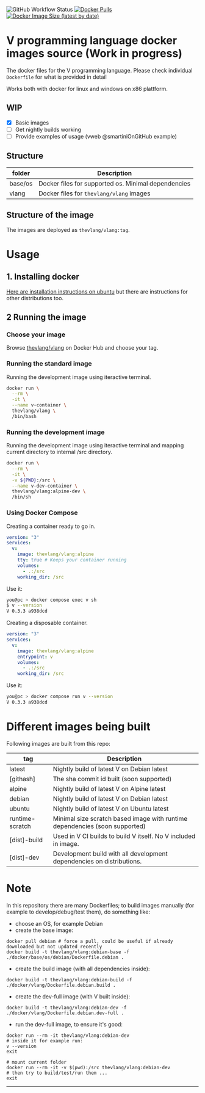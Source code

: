 ![GitHub Workflow Status](https://img.shields.io/github/workflow/status/vlang/docker/Deploy%20nightly%20build%20to%20Dockerhub) 
[![Docker Pulls](https://img.shields.io/docker/pulls/thevlang/vlang)](https://hub.docker.com/r/thevlang/vlang)
[![Docker Image Size (latest by date)](https://img.shields.io/docker/image-size/thevlang/vlang)](https://hub.docker.com/r/thevlang/vlang/tags?page=1&ordering=last_updated)

# V programming language docker images source (Work in progress)

The docker files for the V programming language. Please check individual `Dockerfile` for what is provided in detail

Works both with docker for linux and windows on x86 plattform.

## WIP

- [x] Basic images 
- [ ] Get nightly builds working
- [ ] Provide examples of usage (vweb @smartiniOnGitHub example)

## Structure

| folder          | Description                                         |
| --------------- | --------------------------------------------------- |
| base/os         | Docker files for supported os. Minimal dependencies |
| vlang           | Docker files for `thevlang/vlang` images            |

## Structure of the image

The images are deployed as `thevlang/vlang:tag`. 


# Usage

## 1. Installing docker

[Here are installation instructions on ubuntu](https://docs.docker.com/engine/install/ubuntu/) but there are instructions for other distributions too.

## 2 Running the image

### Choose your image

Browse [thevlang/vlang](https://hub.docker.com/r/thevlang/vlang/tags?page=1&ordering=last_updated) on Docker Hub and choose your tag.

### Running the standard image

Running the development image using iteractive terminal.

```bash
docker run \
  --rm \
  -it \
  --name v-container \
  thevlang/vlang \
  /bin/bash
```

### Running the development image

Running the development image using iteractive terminal and mapping current directory to internal /src directory.
```bash
docker run \
  --rm \
  -it \
  -v ${PWD}:/src \
  --name v-dev-container \
  thevlang/vlang:alpine-dev \
  /bin/sh
```

### Using Docker Compose

Creating a container ready to go in.

```yml
version: "3"
services:
  v:
    image: thevlang/vlang:alpine
    tty: true # Keeps your container running
    volumes:
      - .:/src
    working_dir: /src
```

Use it:

```bash
you@pc > docker compose exec v sh
$ v --version
V 0.3.3 a938dcd
```

Creating a disposable container.

```yml
version: "3"
services:
  v:
    image: thevlang/vlang:alpine
    entrypoint: v
    volumes:
      - .:/src
    working_dir: /src
```

Use it:

```bash
you@pc > docker compose run v --version
V 0.3.3 a938dcd
```


# Different images being built

Following images are built from this repo:

| tag             |       Description |
| --------------- | ----------------- |
| latest          | Nightly build of latest V on Debian latest|
| \[githash\]     | The sha commit id built (soon supported)|
| alpine          | Nightly build of latest V on Alpine latest|
| debian          | Nightly build of latest V on Debian latest|
| ubuntu          | Nightly build of latest V on Ubuntu latest|
| runtime-scratch | Minimal size scratch based image with runtime dependencies (soon supported)|
| \[dist\]-build  | Used in V CI builds to build V itself. No V included in image.|
| \[dist\]-dev    | Development build with all development dependencies on distributions.|


# Note

In this repository there are many Dockerfiles; to build images manually (for example to develop/debug/test them), do something like:
- choose an OS, for example Debian
- create the base image:
```
docker pull debian # force a pull, could be useful if already downloaded but not updated recently
docker build -t thevlang/vlang:debian-base -f ./docker/base/os/debian/Dockerfile.debian .
```
- create the build image (with all dependencies inside):
```
docker build -t thevlang/vlang:debian-build -f ./docker/vlang/Dockerfile.debian.build .
```
- create the dev-full image (with V built inside):
```
docker build -t thevlang/vlang:debian-dev -f ./docker/vlang/Dockerfile.debian.dev-full .
```
- run the dev-full image, to ensure it's good:
```
docker run --rm -it thevlang/vlang:debian-dev
# inside it for example run:
v --version
exit

# mount current folder
docker run --rm -it -v $(pwd):/src thevlang/vlang:debian-dev
# then try to build/test/run them ...
exit
```


----
